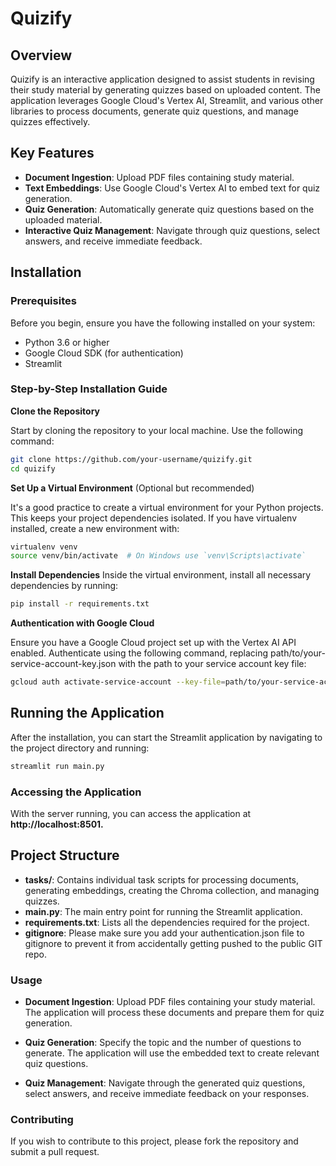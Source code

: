 # Quizify

## Overview
Quizify is an interactive application designed to assist students in revising their study material by generating quizzes based on uploaded content. The application leverages Google Cloud's Vertex AI, Streamlit, and various other libraries to process documents, generate quiz questions, and manage quizzes effectively.

## Key Features
- **Document Ingestion**: Upload PDF files containing study material.
- **Text Embeddings**: Use Google Cloud's Vertex AI to embed text for quiz generation.
- **Quiz Generation**: Automatically generate quiz questions based on the uploaded material.
- **Interactive Quiz Management**: Navigate through quiz questions, select answers, and receive immediate feedback.

## Installation
### Prerequisites
Before you begin, ensure you have the following installed on your system:

- Python 3.6 or higher
- Google Cloud SDK (for authentication)
- Streamlit
  
### Step-by-Step Installation Guide
**Clone the Repository**

Start by cloning the repository to your local machine. Use the following command:

```bash
git clone https://github.com/your-username/quizify.git
cd quizify
```

**Set Up a Virtual Environment** (Optional but recommended)

It's a good practice to create a virtual environment for your Python projects. This keeps your project dependencies isolated. If you have virtualenv installed, create a new environment with:

```bash
virtualenv venv
source venv/bin/activate  # On Windows use `venv\Scripts\activate`
```
**Install Dependencies**
Inside the virtual environment, install all necessary dependencies by running:

```bash
pip install -r requirements.txt
```

**Authentication with Google Cloud**

Ensure you have a Google Cloud project set up with the Vertex AI API enabled. Authenticate using the following command, replacing path/to/your-service-account-key.json with the path to your service account key file:

```bash
gcloud auth activate-service-account --key-file=path/to/your-service-account-key.json
```
## Running the Application
After the installation, you can start the Streamlit application by navigating to the project directory and running:

```bash
streamlit run main.py
```
### Accessing the Application

With the server running, you can access the application at **http://localhost:8501.**

## Project Structure
- **tasks/**: Contains individual task scripts for processing documents, generating embeddings, creating the Chroma collection, and managing quizzes.
- **main.py**: The main entry point for running the Streamlit application.
- **requirements.txt**: Lists all the dependencies required for the project.
- **gitignore**: Please make sure you add your authentication.json file to gitignore to prevent it from accidentally getting pushed to the public GIT repo.
  
### Usage
- **Document Ingestion**:
Upload PDF files containing your study material. The application will process these documents and prepare them for quiz generation.

- **Quiz Generation**:
Specify the topic and the number of questions to generate. The application will use the embedded text to create relevant quiz questions.

- **Quiz Management**:
Navigate through the generated quiz questions, select answers, and receive immediate feedback on your responses.

### Contributing

If you wish to contribute to this project, please fork the repository and submit a pull request.

